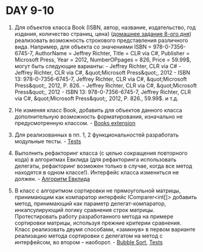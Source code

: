 # DAY 9-10

1. Для объектов класса Book (ISBN, автор, название, издательство, год издания, количество страниц, цена) ([домашнее задание 8-ого дня](https://github.com/ViktoriyaKaleda/NET.W.2018.Kaleda/tree/master/NET.W.2018.Kaleda.08 "Репозиторий 8 дня")) реализовать возможность строкового представления различного вида.
   Например, для объекта со значениями ISBN = 978-0-7356-6745-7, AuthorName
   = Jeffrey Richter, Title = CLR via C#, Publisher = Microsoft Press, Year = 2012,
   NumberOPpages = 826, Price = 59.99$, могут быть следующие варианты: - Jeffrey Richter, CLR via C# - Jeffrey Richter, CLR via C#, &quot;Microsoft Press&quot;, 2012 - ISBN 13: 978-0-7356-6745-7, Jeffrey Richter, CLR via C#, &quot;Microsoft Press&quot;,
   2012, P. 826. - Jeffrey Richter, CLR via C#, &quot;Microsoft Press&quot;, 2012 - ISBN 13: 978-0-7356-6745-7, Jeffrey Richter, CLR via C#, &quot;Microsoft Press&quot;,
   2012, P. 826., 59.99$.
   и т.д.

2. Не изменяя класс Book, добавить для объектов данного класса дополнительную возможность форматирования, изначально не предусмотренную классом. - [Books extension](https://github.com/ViktoriyaKaleda/NET.W.2018.Kaleda/tree/master/NET.W.2018.Kaleda.08/Books/Extensions)
3. Для реализованных в пп. 1, 2 функциональностей разработать модульные тесты. - [Tests](https://github.com/ViktoriyaKaleda/NET.W.2018.Kaleda/tree/master/NET.W.2018.Kaleda.08/Books.NUnitTests)
4. Выполнить рефакторинг класса (с целью сокращения повторного кода) в алгоритмах Евклида (для рефакторинга использовать делегаты, рефакторинг возможен только в случае, когда все метод находятся в одном классе!). Интерфейс класса измениться не должен. - [Алгоритм Евклида](https://github.com/ViktoriyaKaleda/NET.W.2018.Kaleda/tree/master/NET.W.2018.Kaleda.03-04/Gcd)
5. В класс с алгоритмом сортировки не прямоугольной матрицы, принимающим как компаратор интерфейс IComparer&lt;int[]&gt; добавить метод, принимающий как параметр делегат-компаратор, инкапсулирующий логику сравнения строк матрицы. Протестировать работу разработанного метода на примере сортировки матрицы, используя прежние критерии сравнения. Класс реализовать двумя способами, «замкнув» в первом варианте реализацию метода сортировки с делегатом на метод с интерфейсом, во втором – наоборот. - [Bubble Sort](https://github.com/ViktoriyaKaleda/NET.W.2018.Kaleda/tree/master/NET.W.2018.Kaleda.05/BubbleSort), [Tests](https://github.com/ViktoriyaKaleda/NET.W.2018.Kaleda/tree/master/NET.W.2018.Kaleda.05/Sort.NUnitTests)
